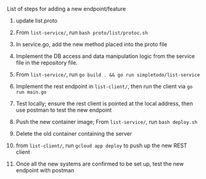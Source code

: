 List of steps for adding a new endpoint/feature
1. update list.proto
2. From `list-service/`, run `bash proto/list/protoc.sh`
3. In service.go, add the new method placed into the proto file
4. Implement the DB access and data manipulation logic from the service file in the repository file.
5. From `list-service/`, run `go build . && go run simpletodo/list-service`
6. Implement the rest endpoint in `list-client/`, then run the client via `go run main.go`
7. Test locally; ensure the rest client is pointed at the local address, then use postman to test the new endpoint

8. Push the new container image; From `list-service/`, run `bash deploy.sh`
9. Delete the old container containing the server
10. from `list-client/`, run `gcloud app deploy` to push up the new REST client
11. Once all the new systems are confirmed to be set up, test the new endpoint with postman